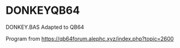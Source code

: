 # DONKEYQB64
 DONKEY.BAS Adapted to QB64

 Program from https://qb64forum.alephc.xyz/index.php?topic=2600
